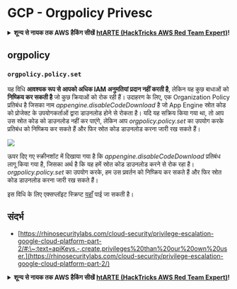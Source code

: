 # GCP - Orgpolicy Privesc

<details>

<summary><strong>शून्य से नायक तक AWS हैकिंग सीखें</strong> <a href="https://training.hacktricks.xyz/courses/arte"><strong>htARTE (HackTricks AWS Red Team Expert)</strong></a><strong>!</strong></summary>

HackTricks का समर्थन करने के अन्य तरीके:

* यदि आप चाहते हैं कि आपकी **कंपनी का विज्ञापन HackTricks में दिखाई दे** या **HackTricks को PDF में डाउनलोड करें** तो [**सब्सक्रिप्शन प्लान्स**](https://github.com/sponsors/carlospolop) देखें!
* [**आधिकारिक PEASS & HackTricks स्वैग**](https://peass.creator-spring.com) प्राप्त करें
* [**The PEASS Family**](https://opensea.io/collection/the-peass-family) की खोज करें, हमारा विशेष [**NFTs**](https://opensea.io/collection/the-peass-family) संग्रह
* 💬 [**Discord group**](https://discord.gg/hRep4RUj7f) में **शामिल हों** या [**telegram group**](https://t.me/peass) या **Twitter** 🐦 पर मुझे **फॉलो** करें [**@carlospolopm**](https://twitter.com/carlospolopm)**.**
* [**HackTricks**](https://github.com/carlospolop/hacktricks) और [**HackTricks Cloud**](https://github.com/carlospolop/hacktricks-cloud) github repos में PRs सबमिट करके अपनी हैकिंग ट्रिक्स साझा करें।

</details>

## orgpolicy

### `orgpolicy.policy.set`

यह विधि **आवश्यक रूप से आपको अधिक IAM अनुमतियां प्रदान नहीं करती है**, लेकिन यह कुछ बाधाओं को **निष्क्रिय कर सकती है** जो कुछ क्रियाओं को रोक रही हैं। उदाहरण के लिए, एक Organization Policy प्रतिबंध है जिसका नाम _appengine.disableCodeDownload_ है जो App Engine स्रोत कोड को प्रोजेक्ट के उपयोगकर्ताओं द्वारा डाउनलोड होने से रोकता है। यदि यह सक्रिय किया गया था, तो आप उस स्रोत कोड को डाउनलोड नहीं कर पाएंगे, लेकिन आप _orgpolicy.policy.set_ का उपयोग करके प्रतिबंध को निष्क्रिय कर सकते हैं और फिर स्रोत कोड डाउनलोड करना जारी रख सकते हैं।

![](https://rhinosecuritylabs.com/wp-content/uploads/2020/04/image5-1.png)

ऊपर दिए गए स्क्रीनशॉट में दिखाया गया है कि _appengine.disableCodeDownload_ प्रतिबंध लागू किया गया है, जिसका अर्थ है कि यह हमें स्रोत कोड डाउनलोड करने से रोक रहा है। _orgpolicy.policy.set_ का उपयोग करके, हम उस प्रवर्तन को निष्क्रिय कर सकते हैं और फिर स्रोत कोड डाउनलोड करना जारी रख सकते हैं।

इस विधि के लिए एक्सप्लॉइट स्क्रिप्ट [यहाँ](https://github.com/RhinoSecurityLabs/GCP-IAM-Privilege-Escalation/blob/master/ExploitScripts/orgpolicy.policy.set.py) पाई जा सकती है।

## संदर्भ

* [https://rhinosecuritylabs.com/cloud-security/privilege-escalation-google-cloud-platform-part-2/#:\~:text=apiKeys.-,create,privileges%20than%20our%20own%20user.](https://rhinosecuritylabs.com/cloud-security/privilege-escalation-google-cloud-platform-part-2/)

<details>

<summary><strong>शून्य से नायक तक AWS हैकिंग सीखें</strong> <a href="https://training.hacktricks.xyz/courses/arte"><strong>htARTE (HackTricks AWS Red Team Expert)</strong></a><strong>!</strong></summary>

HackTricks का समर्थन करने के अन्य तरीके:

* यदि आप चाहते हैं कि आपकी **कंपनी का विज्ञापन HackTricks में दिखाई दे** या **HackTricks को PDF में डाउनलोड करें** तो [**सब्सक्रिप्शन प्लान्स**](https://github.com/sponsors/carlospolop) देखें!
* [**आधिकारिक PEASS & HackTricks स्वैग**](https://peass.creator-spring.com) प्राप्त करें
* [**The PEASS Family**](https://opensea.io/collection/the-peass-family) की खोज करें, हमारा विशेष [**NFTs**](https://opensea.io/collection/the-peass-family) संग्रह
* 💬 [**Discord group**](https://discord.gg/hRep4RUj7f) में **शामिल हों** या [**telegram group**](https://t.me/peass) या **Twitter** 🐦 पर मुझे **फॉलो** करें [**@carlospolopm**](https://twitter.com/carlospolopm)**.**
* [**HackTricks**](https://github.com/carlospolop/hacktricks) और [**HackTricks Cloud**](https://github.com/carlospolop/hacktricks-cloud) github repos में PRs सबमिट करके अपनी हैकिंग ट्रिक्स साझा करें।

</details>
